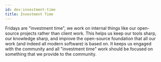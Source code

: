 ```yaml
---
id: dev:investment-time
title: Investment Time
---
```


Fridays are "investment time", we work on internal things like our open-source projects rather than client work. This helps us keep our tools sharp, our knowledge sharp, and improve the open-source foundation that all our work (and indeed all modern software) is based on. It keeps us engaged with the community and all "investment time" work should be focused on something that we provide to the community.
